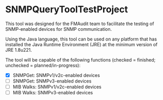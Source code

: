 # SNMPQueryToolTestProject

This tool was designed for the FMAudit team to facilitate the testing of SNMP-enabled devices for SNMP communication.

Using the Java language, this tool can be used on any platform that has installed the Java Runtime Environment (JRE)
  at the minimum version of JRE 1.8u221.
  
The tool will be capable of the following functions (checked = finished; unchecked = planned/in-progress):
- [X] SNMPGet: SNMPv1/v2c-enabled devices
- [ ] SNMPGet: SNMPv3-enabled devices
- [ ] MIB Walks: SNMPv1/v2c-enabled devices
- [ ] MIB Walks: SNMPv3-enabled devices

